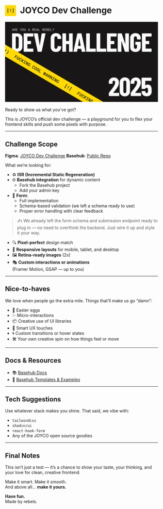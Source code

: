 # <img src="./public/icon.png" alt="JOYCO Logo" height="36" width="36" align="top" />&nbsp;&nbsp;JOYCO Dev Challenge

![banner.png](./public/banner.png)

Ready to show us what you've got?

This is JOYCO’s official dev challenge — a playground for you to flex your frontend skills and push some pixels with purpose.

---

## Challenge Scope

**Figma**: [JOYCO Dev Challenge](<https://www.figma.com/design/yIttBU3vUZilw0OCqsENde/(JOYCO)-Dev-challenge>)
**Basehub**: [Public Repo](https://basehub.com/joyco/2025-dev-challenge)

What we’re looking for:

- ♻️ **ISR (Incremental Static Regeneration)**
- 🌐 **Basehub integration** for dynamic content
  - Fork the Basehub project
  - Add your admin key
- 🧩 **Form**:
  - Full implementation
  - Schema-based validation (we left a schema ready to use)
  - Proper error handling with clear feedback

> ✍️ We already left the form schema and submission endpoint ready to plug in — no need to overthink the backend. Just wire it up and style it your way.

- 🔍 **Pixel-perfect** design match
- 📱 **Responsive layouts** for mobile, tablet, and desktop
- 🖼️ **Retina-ready images** (2x)
- 🎭 **Custom interactions or animations**  
  (Framer Motion, GSAP — up to you)

---

## Nice-to-haves

We love when people go the extra mile. Things that’ll make us go “damn”:

- 🍭 Easter eggs
- ✨ Micro-interactions
- 📦 Creative use of UI libraries
- 🧠 Smart UX touches
- 🌀 Custom transitions or hover states
- 🛠️ Your own creative spin on how things feel or move

---

## Docs & Resources

- 📚 [Basehub Docs](https://docs.basehub.com/introduction)
- 🧰 [Basehub Templates & Examples](https://docs.basehub.com/templates-and-examples/templates/introduction)

---

## Tech Suggestions

Use whatever stack makes you shine. That said, we vibe with:

- `tailwindcss`
- `shadcn/ui`
- `react-hook-form`
- Any of the JOYCO open source goodies

---

## Final Notes

This isn’t just a test — it’s a chance to show your taste, your thinking, and your love for clean, creative frontend.

Make it smart. Make it smooth.  
And above all… **make it yours.**

**Have fun.**  
Made by rebels.
